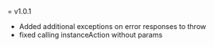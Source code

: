 
= v1.0.1

* Added additional exceptions on error responses to throw
* fixed calling instanceAction without params
